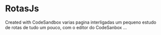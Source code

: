 # RotasJs
Created with CodeSandbox
varias pagina interligadas um pequeno estudo de rotas de tudo um pouco, com o editor do CodeSanbox ... 
